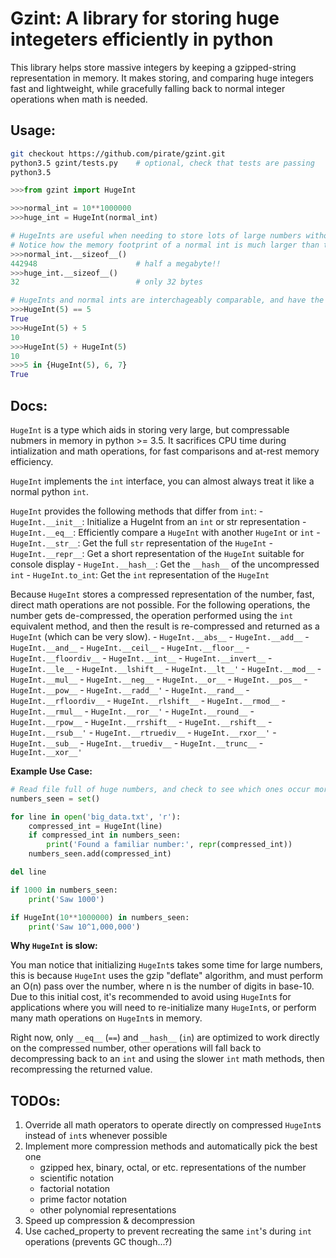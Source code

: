 # Gzint: A library for storing **huge** integeters efficiently in python

This library helps store massive integers by keeping a gzipped-string representation in memory.
It makes storing, and comparing huge integers fast and lightweight, while gracefully falling back to normal
integer operations when math is needed.

## Usage:

```bash
git checkout https://github.com/pirate/gzint.git
python3.5 gzint/tests.py    # optional, check that tests are passing
python3.5
```

```python
>>>from gzint import HugeInt

>>>normal_int = 10**1000000
>>>huge_int = HugeInt(normal_int)

# HugeInts are useful when needing to store lots of large numbers without running out of memory
# Notice how the memory footprint of a normal int is much larger than the equivalent HugeInt
>>>normal_int.__sizeof__()
442948                      # half a megabyte!!
>>>huge_int.__sizeof__()
32                          # only 32 bytes

# HugeInts and normal ints are interchageably comparable, and have the same hashes
>>>HugeInt(5) == 5
True
>>>HugeInt(5) + 5
10
>>>HugeInt(5) + HugeInt(5)
10
>>>5 in {HugeInt(5), 6, 7}
True
```

## Docs:

`HugeInt` is a type which aids in storing very large, but compressable nubmers in memory in python >= 3.5.
It sacrifices CPU time during intialization and math operations, for fast comparisons and at-rest memory efficiency.

`HugeInt` implements the `int` interface, you can almost always treat it like a normal python `int`.

`HugeInt` provides the following methods that differ from `int`:
    - `HugeInt.__init__`:   Initialize a HugeInt from an `int` or str representation
    - `HugeInt.__eq__`:     Efficiently compare a `HugeInt` with another `HugeInt` or `int`
    - `HugeInt.__str__`:    Get the full `str` representation of the `HugeInt`
    - `HugeInt.__repr__`:   Get a short representation of the `HugeInt` suitable for console display
    - `HugeInt.__hash__`:   Get the `__hash__` of the uncompressed `int`
    - `HugeInt.to_int`:     Get the `int` representation of the `HugeInt`

Because `HugeInt` stores a compressed representation of the number, fast, direct math operations are not possible.
For the following operations, the number gets de-compressed, the operation performed using the `int`
equivalent method, and then the result is re-compressed and returned as a `HugeInt` (which can be very slow).
    - `HugeInt.__abs__`
    - `HugeInt.__add__`
    - `HugeInt.__and__`
    - `HugeInt.__ceil__`
    - `HugeInt.__floor__`
    - `HugeInt.__floordiv__`
    - `HugeInt.__int__`
    - `HugeInt.__invert__`
    - `HugeInt.__le__`
    - `HugeInt.__lshift__`
    - `HugeInt.__lt__'`
    - `HugeInt.__mod__`
    - `HugeInt.__mul__`
    - `HugeInt.__neg__`
    - `HugeInt.__or__`
    - `HugeInt.__pos__`
    - `HugeInt.__pow__`
    - `HugeInt.__radd__'`
    - `HugeInt.__rand__`
    - `HugeInt.__rfloordiv__`
    - `HugeInt.__rlshift__`
    - `HugeInt.__rmod__`
    - `HugeInt.__rmul__`
    - `HugeInt.__ror__'`
    - `HugeInt.__round__`
    - `HugeInt.__rpow__`
    - `HugeInt.__rrshift__`
    - `HugeInt.__rshift__`
    - `HugeInt.__rsub__'`
    - `HugeInt.__rtruediv__`
    - `HugeInt.__rxor__'`
    - `HugeInt.__sub__`
    - `HugeInt.__truediv__`
    - `HugeInt.__trunc__`
    - `HugeInt.__xor__'`

**Example Use Case:**

```python
# Read file full of huge numbers, and check to see which ones occur more than once in O(n) time
numbers_seen = set()

for line in open('big_data.txt', 'r'):
    compressed_int = HugeInt(line)
    if compressed_int in numbers_seen:
        print('Found a familiar number:', repr(compressed_int))
    numbers_seen.add(compressed_int)

del line

if 1000 in numbers_seen:
    print('Saw 1000')

if HugeInt(10**1000000) in numbers_seen:
    print('Saw 10^1,000,000')
```

**Why `HugeInt` is slow:**

You man notice that initializing `HugeInt`s takes some time for large numbers, this is because `HugeInt` uses
the gzip "deflate" algorithm, and must perform an O(n) pass over the number, where n is the number of digits in base-10.
Due to this initial cost, it's recommended to avoid using `HugeInt`s for applications where you will need to re-initialize
many `HugeInt`s, or perform many math operations on `HugeInt`s in memory.

Right now, only `__eq__` (`==`) and `__hash__` (`in`) are optimized to work directly on the compressed number,
other operations will fall back to decompressing back to an `int` and using the slower `int` math methods,
then recompressing the returned value.

## TODOs:

 1. Override all math operators to operate directly on compressed `HugeInt`s instead of `int`s whenever possible
 3. Implement more compression methods and automatically pick the best one
    - gzipped hex, binary, octal, or etc. representations of the number
    - scientific notation
    - factorial notation
    - prime factor notation
    - other polynomial representations
 4. Speed up compression & decompression
 5. Use cached_property to prevent recreating the same `int`'s during `int` operations (prevents GC though...?)
